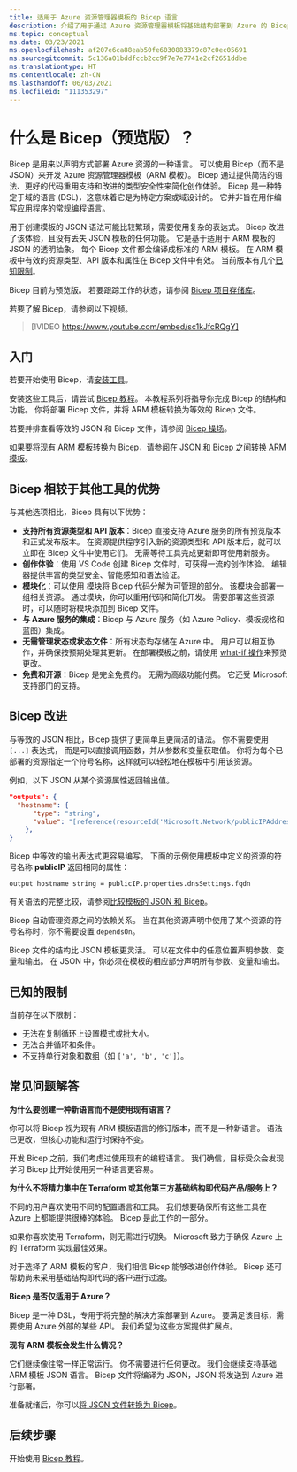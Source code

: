 ```yaml
---
title: 适用于 Azure 资源管理器模板的 Bicep 语言
description: 介绍了用于通过 Azure 资源管理器模板将基础结构部署到 Azure 的 Bicep 语言。
ms.topic: conceptual
ms.date: 03/23/2021
ms.openlocfilehash: af207e6ca88eab50fe6030883379c87c0ec05691
ms.sourcegitcommit: 5c136a01bddfccb2cc9f7e7e7741e2cf2651ddbe
ms.translationtype: HT
ms.contentlocale: zh-CN
ms.lasthandoff: 06/03/2021
ms.locfileid: "111353297"
---
```

# <a name="what-is-bicep-preview"></a>什么是 Bicep（预览版）？

Bicep 是用来以声明方式部署 Azure 资源的一种语言。 可以使用 Bicep（而不是 JSON）来开发 Azure 资源管理器模板（ARM 模板）。 Bicep 通过提供简洁的语法、更好的代码重用支持和改进的类型安全性来简化创作体验。 Bicep 是一种特定于域的语言 (DSL)，这意味着它是为特定方案或域设计的。 它并非旨在用作编写应用程序的常规编程语言。

用于创建模板的 JSON 语法可能比较繁琐，需要使用复杂的表达式。 Bicep 改进了该体验，且没有丢失 JSON 模板的任何功能。 它是基于适用于 ARM 模板的 JSON 的透明抽象。 每个 Bicep 文件都会编译成标准的 ARM 模板。 在 ARM 模板中有效的资源类型、API 版本和属性在 Bicep 文件中有效。 当前版本有几个[已知限制](#known-limitations)。

Bicep 目前为预览版。 若要跟踪工作的状态，请参阅 [Bicep 项目存储库](https://github.com/Azure/bicep)。

若要了解 Bicep，请参阅以下视频。

> [!VIDEO https://www.youtube.com/embed/sc1kJfcRQgY]

## <a name="get-started"></a>入门

若要开始使用 Bicep，请[安装工具](bicep-install.md)。

安装这些工具后，请尝试 [Bicep 教程](./bicep-tutorial-create-first-bicep.md)。 本教程系列将指导你完成 Bicep 的结构和功能。 你将部署 Bicep 文件，并将 ARM 模板转换为等效的 Bicep 文件。

若要并排查看等效的 JSON 和 Bicep 文件，请参阅 [Bicep 操场](https://aka.ms/bicepdemo)。

如果要将现有 ARM 模板转换为 Bicep，请参阅[在 JSON 和 Bicep 之间转换 ARM 模板](bicep-decompile.md)。

## <a name="benefits-of-bicep-versus-other-tools"></a>Bicep 相较于其他工具的优势

与其他选项相比，Bicep 具有以下优势：

* **支持所有资源类型和 API 版本**：Bicep 直接支持 Azure 服务的所有预览版本和正式发布版本。 在资源提供程序引入新的资源类型和 API 版本后，就可以立即在 Bicep 文件中使用它们。 无需等待工具完成更新即可使用新服务。
* **创作体验**：使用 VS Code 创建 Bicep 文件时，可获得一流的创作体验。 编辑器提供丰富的类型安全、智能感知和语法验证。
* **模块化**：可以使用 [模块](bicep-modules.md)将 Bicep 代码分解为可管理的部分。 该模块会部署一组相关资源。 通过模块，你可以重用代码和简化开发。 需要部署这些资源时，可以随时将模块添加到 Bicep 文件。
* **与 Azure 服务的集成**：Bicep 与 Azure 服务（如 Azure Policy、模板规格和蓝图）集成。
* **无需管理状态或状态文件**：所有状态均存储在 Azure 中。 用户可以相互协作，并确保按预期处理其更新。 在部署模板之前，请使用 [what-if 操作](template-deploy-what-if.md)来预览更改。
* **免费和开源**：Bicep 是完全免费的。 无需为高级功能付费。 它还受 Microsoft 支持部门的支持。

## <a name="bicep-improvements"></a>Bicep 改进

与等效的 JSON 相比，Bicep 提供了更简单且更简洁的语法。 你不需要使用 `[...]` 表达式， 而是可以直接调用函数，并从参数和变量获取值。 你将为每个已部署的资源指定一个符号名称，这样就可以轻松地在模板中引用该资源。

例如，以下 JSON 从某个资源属性返回输出值。

```json
"outputs": {
  "hostname": {
      "type": "string",
      "value": "[reference(resourceId('Microsoft.Network/publicIPAddresses', variables('publicIPAddressName'))).dnsSettings.fqdn]"
    },
}
```

Bicep 中等效的输出表达式更容易编写。 下面的示例使用模板中定义的资源的符号名称 **publicIP** 返回相同的属性：

```bicep
output hostname string = publicIP.properties.dnsSettings.fqdn
```

有关语法的完整比较，请参阅[比较模板的 JSON 和 Bicep](compare-template-syntax.md)。

Bicep 自动管理资源之间的依赖关系。 当在其他资源声明中使用了某个资源的符号名称时，你不需要设置 `dependsOn`。

Bicep 文件的结构比 JSON 模板更灵活。 可以在文件中的任意位置声明参数、变量和输出。 在 JSON 中，你必须在模板的相应部分声明所有参数、变量和输出。

## <a name="known-limitations"></a>已知的限制

当前存在以下限制：

* 无法在复制循环上设置模式或批大小。
* 无法合并循环和条件。
* 不支持单行对象和数组（如 `['a', 'b', 'c']`）。

## <a name="faq"></a>常见问题解答

**为什么要创建一种新语言而不是使用现有语言？**

你可以将 Bicep 视为现有 ARM 模板语言的修订版本，而不是一种新语言。 语法已更改，但核心功能和运行时保持不变。

开发 Bicep 之前，我们考虑过使用现有的编程语言。 我们确信，目标受众会发现学习 Bicep 比开始使用另一种语言更容易。

**为什么不将精力集中在 Terraform 或其他第三方基础结构即代码产品/服务上？**

不同的用户喜欢使用不同的配置语言和工具。 我们想要确保所有这些工具在 Azure 上都能提供很棒的体验。 Bicep 是此工作的一部分。

如果你喜欢使用 Terraform，则无需进行切换。 Microsoft 致力于确保 Azure 上的 Terraform 实现最佳效果。

对于选择了 ARM 模板的客户，我们相信 Bicep 能够改进创作体验。 Bicep 还可帮助尚未采用基础结构即代码的客户进行过渡。

**Bicep 是否仅适用于 Azure？**

Bicep 是一种 DSL，专用于将完整的解决方案部署到 Azure。 要满足该目标，需要使用 Azure 外部的某些 API。 我们希望为这些方案提供扩展点。

**现有 ARM 模板会发生什么情况？**

它们继续像往常一样正常运行。 你不需要进行任何更改。 我们会继续支持基础 ARM 模板 JSON 语言。 Bicep 文件将编译为 JSON，JSON 将发送到 Azure 进行部署。

准备就绪后，你可以[将 JSON 文件转换为 Bicep](bicep-decompile.md)。

## <a name="next-steps"></a>后续步骤

开始使用 [Bicep 教程](./bicep-tutorial-create-first-bicep.md)。
